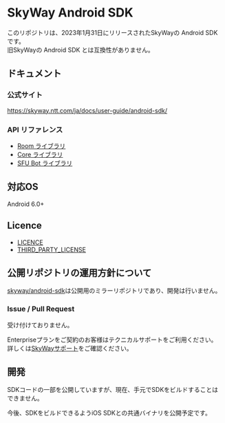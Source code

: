 # SkyWay Android SDK

このリポジトリは、2023年1月31日にリリースされたSkyWayの Android SDK です。  
旧SkyWayの Android SDK とは互換性がありません。

## ドキュメント

### 公式サイト

https://skyway.ntt.com/ja/docs/user-guide/android-sdk/

### API リファレンス

- [Room ライブラリ](https://android-sdk.api-reference.skyway.ntt.com/room)
- [Core ライブラリ](https://android-sdk.api-reference.skyway.ntt.com/core)
- [SFU Bot ライブラリ](https://android-sdk.api-reference.skyway.ntt.com/sfubot)

## 対応OS
Android 6.0+

## Licence

- [LICENCE](LICENCE)
- [THIRD_PARTY_LICENSE](THIRD_PARTY_LICENSE.txt)

## 公開リポジトリの運用方針について

[skyway/android-sdk](https://github.com/skyway/android-sdk)は公開用のミラーリポジトリであり、開発は行いません。

### Issue / Pull Request

受け付けておりません。

Enterpriseプランをご契約のお客様はテクニカルサポートをご利用ください。  
詳しくは[SkyWayサポート](https://support.skyway.ntt.com/hc/ja)をご確認ください。

## 開発
SDKコードの一部を公開していますが、現在、手元でSDKをビルドすることはできません。

今後、SDKをビルドできるようiOS SDKとの共通バイナリを公開予定です。